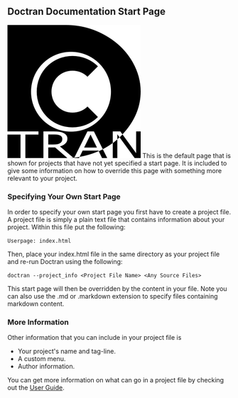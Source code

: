 ## Doctran Documentation Start Page

![](images/logo.png "Optional title")
This is the default page that is shown for projects that have not yet specified a start page. It is included to give some information on how to override this page with something more relevant to your project.

### Specifying Your Own Start Page

In order to specify your own start page you first have to create a project file. A project file is simply a plain text file that contains information about your project. Within this file put the following:

    Userpage: index.html

Then, place your index.html file in the same directory as your project file and re-run Doctran using the following:

	doctran --project_info <Project File Name> <Any Source Files>

This start page will then be overridden by the content in your file. Note you can also use the .md or .markdown extension to specify files containing markdown content.

### More Information

Other information that you can include in your project file is

 * Your project's name and tag-line.
 * A custom menu.
 * Author information. 

You can get more information on what can go in a project file by checking out the [User Guide](http://www.doctran.co.uk/doc).